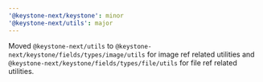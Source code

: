 ```yaml
---
'@keystone-next/keystone': minor
'@keystone-next/utils': major
---
```


Moved `@keystone-next/utils` to `@keystone-next/keystone/fields/types/image/utils` for image ref related utilities and `@keystone-next/keystone/fields/types/file/utils` for file ref related utilities.
